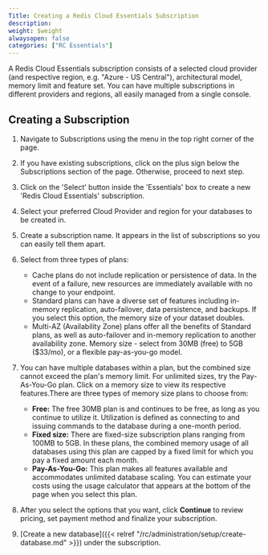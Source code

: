 ```yaml
---
Title: Creating a Redis Cloud Essentials Subscription
description:
weight: $weight
alwaysopen: false
categories: ["RC Essentials"]
---
```

A Redis Cloud Essentials subscription consists of a selected cloud
provider (and respective region, e.g. "Azure - US Central"),
architectural model, memory limit and feature set. You can have multiple
subscriptions in different providers and regions, all easily managed
from a single console.

## Creating a Subscription

1. Navigate to Subscriptions using the menu in the top right corner of
    the page.
1. If you have existing subscriptions, click on the plus sign below the
    Subscriptions section of the page. Otherwise, proceed to next step.
1. Click on the 'Select' button inside the 'Essentials' box to create a
    new 'Redis Cloud Essentials' subscription.
1. Select your preferred Cloud Provider and region for your databases
    to be created in.
1. Create a subscription name. It appears in the list of
    subscriptions so you can easily tell them apart.
1. Select from three types of plans:
   - Cache plans do not include replication or persistence of data.
        In the event of a failure, new resources are immediately
        available with no change to your endpoint.
   - Standard plans can have a diverse set of features including
        in-memory replication, auto-failover, data persistence, and
        backups. If you select this option, the memory size of
        your dataset doubles.
   - Multi-AZ (Availability Zone) plans offer all the benefits of
        Standard plans, as well as auto-failover and in-memory
        replication to another availability zone. Memory size - select
        from 30MB (free) to 5GB ($33/mo), or a flexible pay-as-you-go
        model.
1. You can have multiple databases within a plan, but the combined size
    cannot exceed the plan's memory limit. For unlimited sizes, try the
    Pay-As-You-Go plan. Click on a memory size to view its respective
    features.There are three types of memory size plans to choose from:
   - **Free:** The free 30MB plan is and continues to be free, as
        long as you continue to utilize it. Utilization is defined as
        connecting to and issuing commands to the database during a
        one-month period.
   - **Fixed size:** There are fixed-size subscription plans ranging
        from 100MB to 5GB. In these plans, the combined memory usage of
        all databases using this plan are capped by a fixed limit
        for which you pay a fixed amount each month.
   - **Pay-As-You-Go:** This plan makes all features available and
        accommodates unlimited database scaling. You can estimate your
        costs using the usage calculator that appears at the bottom of
        the page when you select this plan.

1. After you select the options that you want, click **Continue** to
    review pricing, set payment method and finalize your subscription.
1. [Create a new database]({{< relref "/rc/administration/setup/create-database.md" >}})
    under the subscription.

